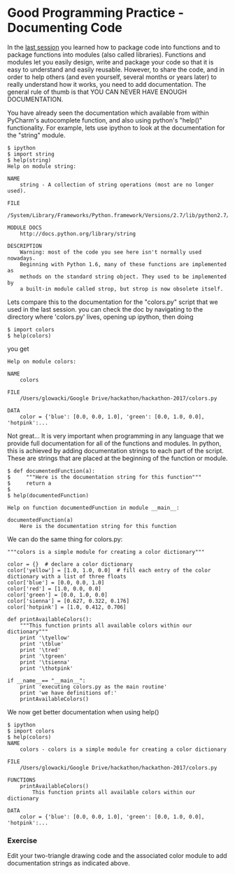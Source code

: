 
# Good Programming Practice - Documenting Code

In the [last session](2_functions_and_modules.md) you learned how to package code into functions and to package functions into modules (also called libraries). Functions and modules let you easily design, write and package your code so that it is easy to understand and easily reusable. However, to share the code, and in order to help others (and even yourself, several months or years later) to really understand how it works, you need to add documentation. The general rule of thumb is that YOU CAN NEVER HAVE ENOUGH DOCUMENTATION.

You have already seen the documentation which available from within PyCharm's autocomplete function, and also using python's "help()" functionality. For example, lets use ipython to look at the documentation for the "string" module.

    $ ipython
    $ import string
    $ help(string)
    Help on module string:
    
    NAME
        string - A collection of string operations (most are no longer used).
    
    FILE
        /System/Library/Frameworks/Python.framework/Versions/2.7/lib/python2.7/string.py
    
    MODULE DOCS
        http://docs.python.org/library/string
    
    DESCRIPTION
        Warning: most of the code you see here isn't normally used nowadays.
        Beginning with Python 1.6, many of these functions are implemented as
        methods on the standard string object. They used to be implemented by
        a built-in module called strop, but strop is now obsolete itself.

Lets compare this to the documentation for the "colors.py" script that we used in the last session. you can check the doc by navigating to the directory where 'colors.py' lives, opening up ipython, then doing

    $ import colors
    $ help(colors)
    
you get 

    Help on module colors:

    NAME
        colors

    FILE
        /Users/glowacki/Google Drive/hackathon/hackathon-2017/colors.py

    DATA
        color = {'blue': [0.0, 0.0, 1.0], 'green': [0.0, 1.0, 0.0], 'hotpink':...

Not great... It is very important when programming in any language that we provide full documentation for all of the functions and modules. In python, this is achieved by adding documentation strings to each part of the script. These are strings that are placed at the beginning of the function or module.

    $ def documentedFunction(a):
    $     """Here is the documentation string for this function"""
    $     return a
    $
    $ help(documentedFunction)
    
    Help on function documentedFunction in module __main__:
    
    documentedFunction(a)
        Here is the documentation string for this function

We can do the same thing for colors.py:

    """colors is a simple module for creating a color dictionary"""

    color = {}  # declare a color dictionary
    color['yellow'] = [1.0, 1.0, 0.0]  # fill each entry of the color dictionary with a list of three floats
    color['blue'] = [0.0, 0.0, 1.0]
    color['red'] = [1.0, 0.0, 0.0]
    color['green'] = [0.0, 1.0, 0.0]
    color['sienna'] = [0.627, 0.322, 0.176]
    color['hotpink'] = [1.0, 0.412, 0.706]

    def printAvailableColors():
        """This function prints all available colors within our dictionary"""
        print '\tyellow'
        print '\tblue'
        print '\tred'
        print '\tgreen'
        print '\tsienna'
        print '\thotpink'

    if __name__== "__main__":
        print 'executing colors.py as the main routine'
        print 'we have definitions of:'
        printAvailableColors()

We now get better documentation when using help()

    $ ipython
    $ import colors
    $ help(colors)
    NAME
        colors - colors is a simple module for creating a color dictionary

    FILE
        /Users/glowacki/Google Drive/hackathon/hackathon-2017/colors.py

    FUNCTIONS
        printAvailableColors()
            This function prints all available colors within our dictionary

    DATA
        color = {'blue': [0.0, 0.0, 1.0], 'green': [0.0, 1.0, 0.0], 'hotpink':...

### Exercise

Edit your two-triangle drawing code and the associated color module to add documentation strings as indicated above.


